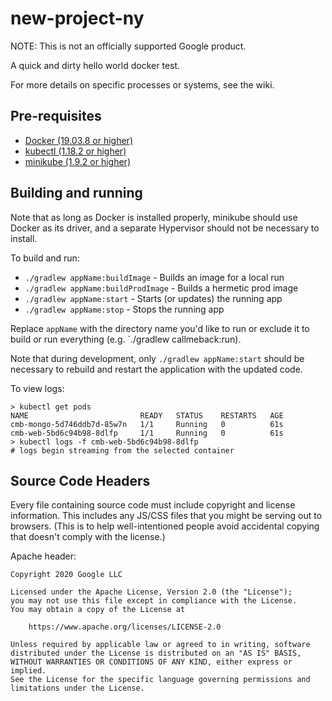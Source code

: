# new-project-ny

NOTE: This is not an officially supported Google product.

A quick and dirty hello world docker test.

For more details on specific processes or systems, see the wiki.

## Pre-requisites

* [Docker (19.03.8 or higher)](https://docs.docker.com/get-started/#download-and-install-docker-desktop)
* [kubectl (1.18.2 or
  higher)](https://kubernetes.io/docs/tasks/tools/install-kubectl)
* [minikube (1.9.2 or
  higher)](https://kubernetes.io/docs/tasks/tools/install-minikube/)

## Building and running

Note that as long as Docker is installed properly, minikube should use
Docker as its driver, and a separate Hypervisor should not be necessary to
install.

To build and run:

* `./gradlew appName:buildImage` - Builds an image for a local run
* `./gradlew appName:buildProdImage` - Builds a hermetic prod image
* `./gradlew appName:start` - Starts (or updates) the running app
* `./gradlew appName:stop` - Stops the running app

Replace `appName` with the directory name you'd like to run or exclude it to
build or run everything (e.g. `./gradlew callmeback:run).

Note that during development, only `./gradlew appName:start` should be necessary
to rebuild and restart the application with the updated code.

To view logs:

```
> kubectl get pods
NAME                         READY   STATUS    RESTARTS   AGE
cmb-mongo-5d746ddb7d-85w7n   1/1     Running   0          61s
cmb-web-5bd6c94b98-8dlfp     1/1     Running   0          61s
> kubectl logs -f cmb-web-5bd6c94b98-8dlfp
# logs begin streaming from the selected container
```

## Source Code Headers

Every file containing source code must include copyright and license
information. This includes any JS/CSS files that you might be serving out to
browsers. (This is to help well-intentioned people avoid accidental copying that
doesn't comply with the license.)

Apache header:

    Copyright 2020 Google LLC

    Licensed under the Apache License, Version 2.0 (the "License");
    you may not use this file except in compliance with the License.
    You may obtain a copy of the License at

        https://www.apache.org/licenses/LICENSE-2.0

    Unless required by applicable law or agreed to in writing, software
    distributed under the License is distributed on an "AS IS" BASIS,
    WITHOUT WARRANTIES OR CONDITIONS OF ANY KIND, either express or implied.
    See the License for the specific language governing permissions and
    limitations under the License.
